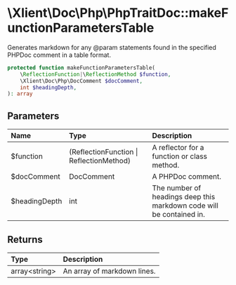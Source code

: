 # \\Xlient\\Doc\\Php\\PhpTraitDoc::makeFunctionParametersTable

Generates markdown for any \@param statements found in the specified PHPDoc comment in a table format.

```php
protected function makeFunctionParametersTable(
    \ReflectionFunction|\ReflectionMethod $function,
    \Xlient\Doc\Php\DocComment $docComment,
    int $headingDepth,
): array
```

## Parameters

| Name | Type | Description |
| :--- | :--- | :--- |
| $function | \(ReflectionFunction \| ReflectionMethod\) | A reflector for a function or class method. |
| $docComment | DocComment | A PHPDoc comment. |
| $headingDepth | int | The number of headings deep this markdown code will be contained in. |

## Returns

| Type | Description |
| :--- | :--- |
| array\<string\> | An array of markdown lines. |